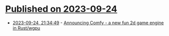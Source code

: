 # [Published on 2023-09-24](index.md)

* [2023-09-24, 21:34:49](https://lobste.rs/s/okvfhi/announcing_comfy_new_fun_2d_game_engine) - [Announcing Comfy - a new fun 2d game engine in Rust/wgpu](https://github.com/darthdeus/comfy)
